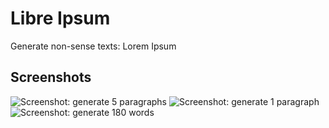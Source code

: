 <!--
SPDX-FileCopyrightText: 2019 Michael Pöhn <michael.poehn@fsfe.org>
-->

# Libre Ipsum

Generate non-sense texts: Lorem Ipsum

## Screenshots

![Screenshot: generate 5 paragraphs](fastlane/android/metadata/en-US/images/Screenshot_A.png])
![Screenshot: generate 1 paragraph](fastlane/android/metadata/en-US/images/Screenshot_B.png])
![Screenshot: generate 180 words](fastlane/android/metadata/en-US/images/Screenshot_C.png])
